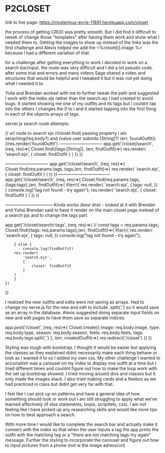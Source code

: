 # P2CLOSET
link to live page: https://mysterious-eyrie-11891.herokuapp.com/closet

the process of getting CRUD was pretty smooth. But I did find it difficult to tweak of change those "templates" after having them work and show what I needed them to. Getting the images to show up instead of the links was the first challenge and Alexis helped me add the <%closet[i].image %> because I had a different variation of that.

for a challenge after getting everything to work I decided to work on a search bar/input. the route was very difficult and I did a lot pseudo code. after some trial and errors and many videos Sage shared a video and structures that would be helpful and I tweaked it but it was not yet doing what I needed it to.

Yulia and Brendan worked with me to further tweak the path and suggested I work with the index.ejs rather than the search.ejs I had created to avoid bugs. It started showing me one of my outfits and its tags but i couldnt tap into the others I changes the 0 to i and it started tapping into the first thing in each of the objects arrays of tags.

server.js search route attempts:

// url route to search ejs
//closet.find( passing property i am seraching(req.body?) and (value user submits [String]?) (err, foundOutfit))
//res.render('foundOutfit')
——————————
app.get('/closet/search', (req, res)=>{
    Closet.find({tags:[String]}, (err, findOutfit)=>{
        res.render(
            'search.ejs',
            {
                closet: findOutfit
            }
        ) 
    })
})

——————————
app.get('/closet/search', (req, res)=>{
    Closet.find(req.params.tags, tags,(err, findOutfit)=>{
        res.render(
            'search.ejs',
            {
                closet: findOutfit
            }
        ) 
    })
})
————————————
app.get('/closet/search', (req, res)=>{
    Closet.find(req.params.tags, {tags:tags},(err, findOutfit)=>{
        if(err){
            res.render(
                'search.ejs',
                {
                    tags: null,
                })
        } console.log("tag not found - try again");
        res.render(
            'search.ejs',
            {
                closet: findOutfit
            }
        ) 
    })
})

———————————
Kinda works (best shot - looked at it with Brendan and Yulia) Brendan said to have it render on the main closet page instead of a search pjs and to change the tags part

app.get('/closet/search/:tags', (req, res)=>{
    // const tags = req.params.tags;
    Closet.find({tags: req.params.tags},(err, findOutfit)=>{
        if(err){
            res.render(
                'search.ejs',
                {
                    tags: null,
                })
        console.log("tag not found - try again");

        } else {
            console.log(findOutfit)
        res.render(
            'search.ejs',
            {
                closet: findOutfit
            }
        )
        }
    })

})

I realized the new outfits and edits were not saving as arrays. Had to change my serve.js for the new and edit to include .split(',') so it would save as an array in the database. Alexis suggested doing separate input fields on new and edit pages to have them save as separate indices.

app.post('/closet', (req, res)=>{
    Closet.create({
        image: req.body.image,
        type: req.body.type,
        season: req.body.season,
        feels: req.body.feels,
        tags: req.body.tags.split(',')
    }, (err, createdOutfit)=>{
        res.redirect('/closet')
    })
})

Styling was tough with bootstrap. I thought it would be easier but applying the classes as they explained didnt necessarily make each thing behave or look as I wanted it to so I added my own css. My other challenge I wanted to accomplish was a carousel on my index to display one outfit at a time but I tried different times and couldnt figure out how to make the loop work with the set up bootstrap showed. I tried moving around divs and classes but it only made the images stack. I also tried making cards and a flexbox as we had practiced in class but didnt get very far with that.

I feel like I can pick up on patterns and have a general idea of how something should look or work but I am still struggling to apply what we've learned affectively (if else statements, loops, scriptlets, css). I am not feeling like I have picked up any researching skills and would like more tips on how to best approach a search.

With more time I would like to complete the search bar and actually make it connect with the index so that when the user inputs a tag the app prints the outfit with the matching tag or a "there are not matching tags-try again" message. Further the styling to incorporate the carousel and figure out how to input pictures from a phone (not w the image adress/url)
